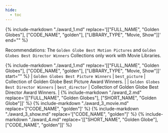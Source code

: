 ```yaml
---
hide:
  - toc
---
```

{%
    include-markdown "./award_1.md"
    replace='[["FULL_NAME", "Golden Globes"], ["CODE_NAME", "golden"], ["LIBRARY_TYPE", "Movie, Show"]]'
    end="<!--space-->"
%}

Recommendations: The `Golden Globe Best Motion Pictures` and `Golden Globes Best Director Winners` Collections only work 
with Movie Libraries.

{%
    include-markdown "./award_1.md"
    replace='[["FULL_NAME", "Golden Globes"], ["CODE_NAME", "golden"], ["LIBRARY_TYPE", "Movie, Show"]]'
    start="<!--space-->"
%}
| `Golden Globes Best Picture Winners`  | `best_picture`  | Collection of Golden Globe Best Picture Award Winners.  |
| `Golden Globes Best Director Winners` | `best_director` | Collection of Golden Globe Best Director Award Winners. |
{%
    include-markdown "./award_2.md"
    replace='[["FULL_NAME", "Golden Globes"], ["SHORT_NAME", "Golden Globe"]]'
%}
{%
    include-markdown "./award_3_movie.md"
    replace='["CODE_NAME", "golden"]'
%}
{%
    include-markdown "./award_3_show.md"
    replace='["CODE_NAME", "golden"]'
%}
{%
    include-markdown "./award_4.md"
    replace='[["SHORT_NAME", "Golden Globe"], ["CODE_NAME", "golden"]]'
%}